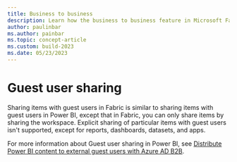 ```yaml
---
title: Business to business
description: Learn how the business to business feature in Microsoft Fabric works.
author: paulinbar
ms.author: painbar
ms.topic: concept-article
ms.custom: build-2023
ms.date: 05/23/2023
---
```


# Guest user sharing

Sharing items with guest users in Fabric is similar to sharing items with guest users in Power BI, except that in Fabric, you can only share items by sharing the workspace. Explicit sharing of particular items with guest users isn't supported, except for reports, dashboards, datasets, and apps.

For more information about Guest user sharing in Power BI, see [Distribute Power BI content to external guest users with Azure AD B2B](/power-bi/enterprise/service-admin-azure-ad-b2b).
